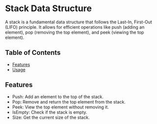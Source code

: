 # Stack Data Structure

A stack is a fundamental data structure that follows the Last-In, First-Out (LIFO) principle. It allows for efficient operations like push (adding an element), pop (removing the top element), and peek (viewing the top element).

## Table of Contents

- [Features](#features)
- [Usage](#usage)

## Features

- Push: Add an element to the top of the stack.
- Pop: Remove and return the top element from the stack.
- Peek: View the top element without removing it.
- IsEmpty: Check if the stack is empty.
- Size: Get the current size of the stack.
